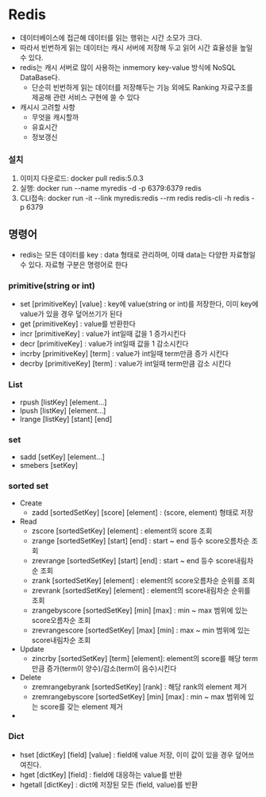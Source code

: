 # Redis 
- 데이터베이스에 접근해 데이터를 읽는 행위는 시간 소모가 크다.
- 따라서 빈번하게 읽는 데이터는 캐시 서버에 저장해 두고 읽어 시간 효율성을 높일 수 있다.
- redis는 캐시 서버로 많이 사용하는 inmemory key-value 방식에 NoSQL DataBase다.
  - 단순히 빈번하게 읽는 데이터를 저장해두는 기능 외에도 Ranking 자료구조를 제공해 관련 서비스 구현에 쓸 수 있다
- 캐시시 고려할 사항
  - 무엇을 캐시할까
  - 유효시간
  - 정보갱신

### 설치
1) 이미지 다운로드: docker pull redis:5.0.3
2) 실행: docker run --name myredis -d -p 6379:6379 redis
3) CLI접속: docker run -it --link myredis:redis --rm redis redis-cli -h redis -p 6379

## 명령어
- redis는 모든 데이터를 key : data 형태로 관리하며, 이때 data는 다양한 자료형일 수 있다. 자료형 구분은 명령어로 한다
### primitive(string or int)
- set [primitiveKey] [value] : key에 value(string or int)를 저장한다, 이미 key에 value가 있을 경우 덮어쓰기가 된다
- get [primitiveKey] : value를 반환한다
- incr [primitiveKey] : value가 int일때 값을 1 증가시킨다
- decr [primitiveKey] : value가 int일때 값을 1 감소시킨다
- incrby [primitiveKey] [term] : value가 int일때 term만큼 증가 시킨다 
- decrby [primitiveKey] [term] : value가 int일때 term만큼 감소 시킨다

### List
- rpush [listKey] [element...]
- lpush [listKey] [element...]
- lrange [listKey] [stant] [end]
 
### set
- sadd [setKey] [element...]
- smebers [setKey]

### sorted set
- Create
  - zadd [sortedSetKey] [score] [element] : (score, element) 형태로 저장
- Read
  - zscore [sortedSetKey] [element] : element의 score 조회
  - zrange [sortedSetKey] [start] [end] : start ~ end 등수 score오름차순 조회
  - zrevrange [sortedSetKey] [start] [end] : start ~ end 등수 score내림차순 조회
  - zrank [sortedSetKey] [element] : element의 score오름차순 순위를 조회
  - zrevrank [sortedSetKey] [element] : element의 score내림차순 순위를 조회
  - zrangebyscore [sortedSetKey] [min] [max] : min ~ max 범위에 있는 score오름차순 조회 
  - zrevrangescore [sortedSetKey] [max] [min] : max ~ min 범위에 있는 score내림차순 조회
- Update
  - zincrby [sortedSetKey] [term] [element]: element의 score를 해당 term 만큼 증가(term이 양수)/감소(term이 음수)시킨다
- Delete
  - zremrangebyrank [sortedSetKey] [rank] : 해당 rank의 element 제거
  - zremrangebyscore [sortedSetKey] [min] [max] : min ~ max 범위에 있는 score를 갖는 element 제거
- 

### Dict
- hset [dictKey] [field] [value] : field에 value 저장, 이미 값이 있을 경우 덮어쓰여진다.
- hget [dictKey] [field] : field에 대응하는 value를 반환
- hgetall [dictKey] : dict에 저장된 모든 (field, value)를 반환
